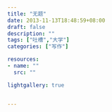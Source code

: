 ```yaml
---
title: "无题"
date: 2013-11-13T18:48:59+08:00
draft: false
description: ""
tags: ["吐槽","大学"]
categories: ["写作"]

resources:
- name: ""
  src: ""

lightgallery: true


---
```


